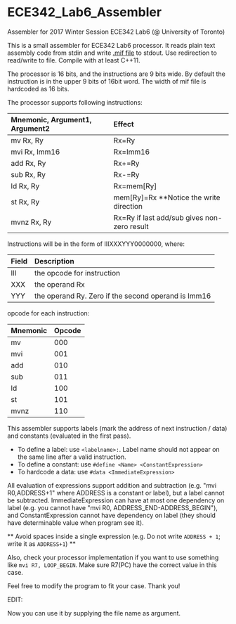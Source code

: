 # ECE342_Lab6_Assembler
Assembler for 2017 Winter Session ECE342 Lab6 (@ University of Toronto)

This is a small assembler for ECE342 Lab6 processor. It reads plain text assembly code from stdin and write [.mif file](http://quartushelp.altera.com/15.0/mergedProjects/reference/glossary/def_mif.htm) to stdout. Use redirection to read/write to file. Compile with at least C++11.

The processor is 16 bits, and the instructions are 9 bits wide. By default the instruction is in the upper 9 bits of 16bit word. The width of mif file is hardcoded as 16 bits.

The processor supports following instructions:

| Mnemonic, Argument1, Argument2 | Effect |
| :--- | :--- |
| mv   Rx, Ry    | Rx=Ry |
| mvi  Rx, Imm16 | Rx=Imm16 |
| add  Rx, Ry    | Rx+=Ry |
| sub  Rx, Ry    | Rx-=Ry |
| ld   Rx, Ry    | Rx=mem[Ry] |
| st   Rx, Ry    | mem[Ry]=Rx	**Notice the write direction |
| mvnz Rx, Ry    | Rx=Ry if last add/sub gives non-zero result |

Instructions will be in the form of IIIXXXYYY0000000, where:

| Field | Description |
| :--- | :--- |
| III | the opcode for instruction |
| XXX | the operand Rx |
| YYY | the operand Ry. Zero if the second operand is Imm16 |

opcode for each instruction:

| Mnemonic | Opcode |
| :--- | :--- |
| mv | 000 |
| mvi | 001 |
| add | 010 |
| sub | 011 |
| ld | 100 |
| st | 101 |
| mvnz | 110 |

This assembler supports labels (mark the address of next instruction / data) and constants (evaluated in the first pass).
- To define a label: use `<labelname>:`. Label name should not appear on the same line after a valid instruction.
- To define a constant: use `#define <Name> <ConstantExpression>`
- To hardcode a data: use `#data <ImmediateExpression>`

All evaluation of expressions support addition and subtraction (e.g. "mvi R0,ADDRESS+1" where ADDRESS is a constant or label), but a label cannot be subtracted. ImmediateExpression can have at most one dependency on label (e.g. you cannot have "mvi R0, ADDRESS_END-ADDRESS_BEGIN"), and ConstantExpression cannot have dependency on label (they should have determinable value when program see it).

** Avoid spaces inside a single expression (e.g. Do not write `ADDRESS + 1`; write it as `ADDRESS+1`) **

Also, check your processor implementation if you want to use something like `mvi R7, LOOP_BEGIN`. Make sure R7(PC) have the correct value in this case.

Feel free to modify the program to fit your case. Thank you!

EDIT:

Now you can use it by supplying the file name as argument.